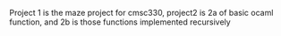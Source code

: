 Project 1 is the maze project for cmsc330, project2 is 2a of basic ocaml function, and 2b is those functions implemented recursively
